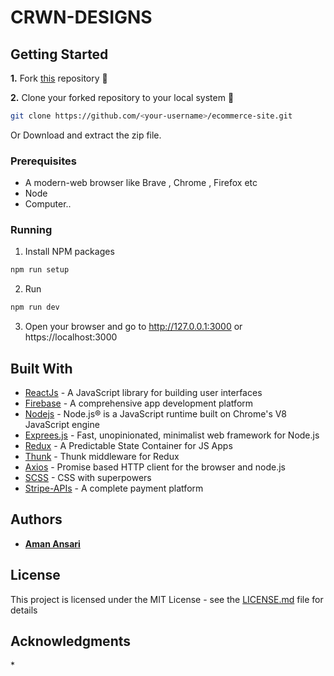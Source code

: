 # CRWN-DESIGNS

## Getting Started

**1.** Fork [this](https://github.com/aman-atg/ecommerce-site) repository :fork_and_knife:

**2.** Clone your forked repository to your local system :busts_in_silhouette:

```sh
git clone https://github.com/<your-username>/ecommerce-site.git
```

Or Download and extract the zip file.

### Prerequisites

- A modern-web browser like Brave , Chrome , Firefox etc
- Node
- Computer..

### Running

1. Install NPM packages

```sh
npm run setup
```

2. Run

```sh
npm run dev
```

3. Open your browser and go to http://127.0.0.1:3000 or https://localhost:3000

## Built With

- [ReactJs](https://reactjs.org) - A JavaScript library for building user interfaces
- [Firebase](https://firebase.google.com/) - A comprehensive app development platform
- [Nodejs](https://nodejs.org/en/) - Node.js® is a JavaScript runtime built on Chrome's V8 JavaScript engine
- [Exprees.js](https://expressjs.com) - Fast, unopinionated, minimalist web framework for Node.js
- [Redux](https://redux.js.org/) - A Predictable State Container for JS Apps
- [Thunk](https://github.com/reduxjs/redux-thunk) - Thunk middleware for Redux
- [Axios](https://www.npmjs.com/package/axios) - Promise based HTTP client for the browser and node.js
- [SCSS](https://sass-lang.com) - CSS with superpowers
- [Stripe-APIs](https://stripe.com/docs/api) - A complete payment platform

## Authors

- **[Aman Ansari](https://github.com/aman-atg)**

## License

This project is licensed under the MIT License - see the [LICENSE.md](https://github.com/aman-atg/Ecommerce-site/blob/master/LICENSE) file for details

## Acknowledgments

\*
